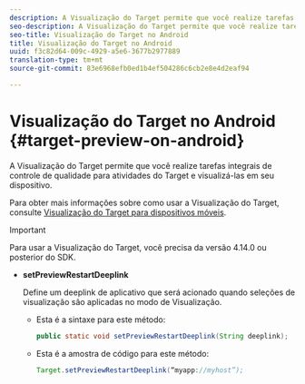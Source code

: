 ```yaml
---
description: A Visualização do Target permite que você realize tarefas integrais de controle de qualidade para atividades do Target e visualizá-las em seu dispositivo.
seo-description: A Visualização do Target permite que você realize tarefas integrais de controle de qualidade para atividades do Target e visualizá-las em seu dispositivo.
seo-title: Visualização do Target no Android
title: Visualização do Target no Android
uuid: f3c82d64-009c-4929-a5e6-3677b2977889
translation-type: tm+mt
source-git-commit: 83e6968efb0ed1b4ef504286c6cb2e8e4d2eaf94

---
```



# Visualização do Target no Android {#target-preview-on-android}

A Visualização do Target permite que você realize tarefas integrais de controle de qualidade para atividades do Target e visualizá-las em seu dispositivo.

Para obter mais informações sobre como usar a Visualização do Target, consulte [Visualização do Target para dispositivos móveis](https://docs.adobe.com/content/help/en/target/using/implement-target/mobile-apps/target-mobile-preview.html).

>[!IMPORTANT]
>
>Para usar a Visualização do Target, você precisa da versão 4.14.0 ou posterior do SDK.

* **setPreviewRestartDeeplink**

   Define um deeplink de aplicativo que será acionado quando seleções de visualização são aplicadas no modo de Visualização.

   * Esta é a sintaxe para este método:

      ```java
      public static void setPreviewRestartDeeplink(String deeplink);
      ```

   * Esta é a amostra de código para este método:

      ```java
      Target.setPreviewRestartDeeplink(“myapp://myhost”); 
      ```

